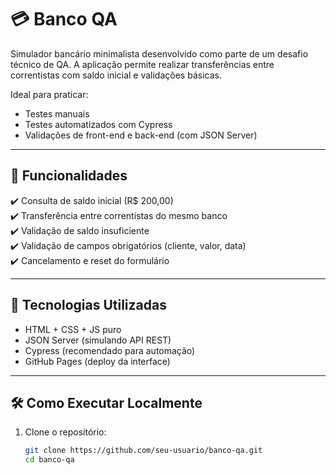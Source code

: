 # 💳 Banco QA

Simulador bancário minimalista desenvolvido como parte de um desafio técnico de QA. A aplicação permite realizar transferências entre correntistas com saldo inicial e validações básicas.

Ideal para praticar:
- Testes manuais
- Testes automatizados com Cypress
- Validações de front-end e back-end (com JSON Server)

---

## 🧩 Funcionalidades

✔️ Consulta de saldo inicial (R$ 200,00)  
✔️ Transferência entre correntistas do mesmo banco  
✔️ Validação de saldo insuficiente  
✔️ Validação de campos obrigatórios (cliente, valor, data)  
✔️ Cancelamento e reset do formulário  

---

## 🚀 Tecnologias Utilizadas

- HTML + CSS + JS puro
- JSON Server (simulando API REST)
- Cypress (recomendado para automação)
- GitHub Pages (deploy da interface)

---

## 🛠️ Como Executar Localmente

1. Clone o repositório:
   ```bash
   git clone https://github.com/seu-usuario/banco-qa.git
   cd banco-qa
